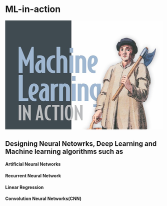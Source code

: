 # ML-in-action
![](https://github.com/avinaashdhumal/ML-in-action/blob/master/pharrington1.png)
## Designing Neural Netowrks, Deep Learning and Machine learning algorithms such as
#### Artificial Neural Networks
#### Recurrent Neural Network
#### Linear Regression
#### Convolution Neural Networks(CNN)
